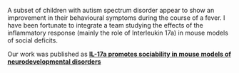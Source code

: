 A subset of children with autism spectrum disorder appear to show an improvement in their behavioural symptoms during the course of a fever. I have been fortunate to integrate a team studying the effects of the inflammatory response (mainly the role of Interleukin 17a) in mouse models of social deficits. 

Our work was published as [**IL-17a promotes sociability in mouse models of neurodevelopmental disorders**](https://rdcu.be/bZlsm)

